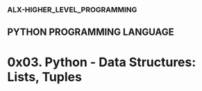 ### ALX-HIGHER_LEVEL_PROGRAMMING
## PYTHON PROGRAMMING LANGUAGE
# 0x03. Python - Data Structures: Lists, Tuples
